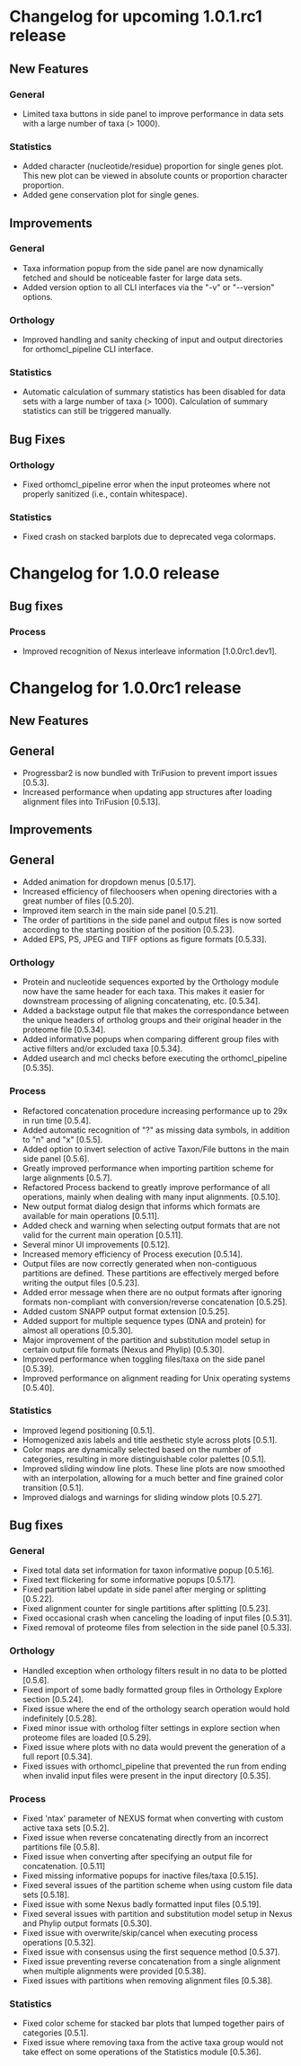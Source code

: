 # Changelog for upcoming 1.0.1.rc1 release

## New Features

### General

- Limited taxa buttons in side panel to improve performance in data sets
with a large number of taxa (> 1000).

### Statistics

- Added character (nucleotide/residue) proportion for single genes plot.
This new plot can be viewed in absolute counts or proportion character
proportion.
- Added gene conservation plot for single genes.

## Improvements

### General

- Taxa information popup from the side panel are now dynamically fetched
and should be noticeable faster for large data sets.
- Added version option to all CLI interfaces via the "-v" or "--version"
options.

### Orthology

- Improved handling and sanity checking of input and output directories
for orthomcl_pipeline CLI interface.

### Statistics

- Automatic calculation of summary statistics has been disabled for
data sets with a large number of taxa (> 1000). Calculation of summary
statistics can still be triggered manually.

## Bug Fixes

### Orthology

- Fixed orthomcl_pipeline error when the input proteomes where not
properly sanitized (i.e., contain whitespace).

### Statistics

- Fixed crash on stacked barplots due to deprecated vega colormaps.

# Changelog for 1.0.0 release

## Bug fixes

### Process

- Improved recognition of Nexus interleave information [1.0.0rc1.dev1].

# Changelog for 1.0.0rc1 release

## New Features

## General

- Progressbar2 is now bundled with TriFusion to prevent import issues [0.5.3].
- Increased performance when updating app structures after loading alignment
files into TriFusion [0.5.13].

## Improvements

## General

- Added animation for dropdown menus [0.5.17].
- Increased efficiency of filechoosers when opening directories with
a great number of files [0.5.20].
- Improved item search in the main side panel [0.5.21].
- The order of partitions in the side panel and output files is now sorted
according to the starting position of the position [0.5.23].
- Added EPS, PS, JPEG and TIFF options as figure formats [0.5.33].

### Orthology

- Protein and nucleotide sequences exported by the Orthology module now have
the same header for each taxa. This makes it easier for downstream processing
of aligning concatenating, etc. [0.5.34].
- Added a backstage output file that makes the correspondance between the
unique headers of ortholog groups and their original header in the proteome
file [0.5.34].
- Added informative popups when comparing different group files with active
filters and/or excluded taxa [0.5.34].
- Added usearch and mcl checks before executing the orthomcl_pipeline [0.5.35].

### Process

- Refactored concatenation procedure increasing performance up to 29x in run
time [0.5.4].
- Added automatic recognition of "?" as missing data symbols, in addition to
"n" and "x" [0.5.5].
- Added option to invert selection of active Taxon/File buttons in the main
side panel [0.5.6].
- Greatly improved performance when importing partition scheme for large
alignments [0.5.7].
- Refactored Process backend to greatly improve performance of all operations,
mainly when dealing with many input alignments. [0.5.10].
- New output format dialog design that informs which formats are available for
main operations [0.5.11].
- Added check and warning when selecting output formats that are not valid
for the current main operation [0.5.11].
- Several minor UI improvements [0.5.12].
- Increased memory efficiency of Process execution [0.5.14].
- Output files are now correctly generated when non-contiguous partitions
are defined. These partitions are effectively merged before
writing the output files [0.5.23].
- Added error message when there are no output formats after ignoring
formats non-compliant with conversion/reverse concatenation [0.5.25].
- Added custom SNAPP output format extension [0.5.25].
- Added support for multiple sequence types (DNA and protein) for almost all
operations [0.5.30].
- Major improvement of the partition and substitution model setup in
certain output file formats (Nexus and Phylip) [0.5.30].
- Improved performance when toggling files/taxa on the side panel
[0.5.39].
- Improved performance on alignment reading for Unix operating systems
[0.5.40].

### Statistics

- Improved legend positioning [0.5.1].
- Homogenized axis labels and title aesthetic style across plots [0.5.1].
- Color maps are dynamically selected based on the number of categories,
resulting
in more distinguishable color palettes [0.5.1].
- Improved sliding window line plots. These line plots are now smoothed with
an interpolation,  allowing for a much better and fine grained color
transition [0.5.1].
- Improved dialogs and warnings for sliding window plots [0.5.27].

## Bug fixes

### General

- Fixed total data set information for taxon informative popup [0.5.16].
- Fixed text flickering for some informative popups [0.5.17].
- Fixed partition label update in side panel after merging or splitting [0.5.22].
- Fixed alignment counter for single partitions after splitting [0.5.23].
- Fixed occasional crash when canceling the loading of input files [0.5.31].
- Fixed removal of proteome files from selection in the side panel [0.5.33].

### Orthology

- Handled exception when orthology filters result in no data to be
plotted [0.5.6].
- Fixed import of some badly formatted group files in Orthology Explore
section [0.5.24].
- Fixed issue where the end of the orthology search operation would hold
indefinitely [0.5.28].
- Fixed minor issue with ortholog filter settings in explore section when
proteome files are loaded [0.5.29].
- Fixed issue where plots with no data would prevent the generation of a full
report [0.5.34].
- Fixed issues with orthomcl_pipeline that prevented the run from ending when
invalid input files were present in the input directory [0.5.35].

### Process

- Fixed 'ntax' parameter of NEXUS format when converting with custom active
taxa sets [0.5.2].
- Fixed issue when reverse concatenating directly from an incorrect partitions
file [0.5.8].
- Fixed issue when converting after specifying an output file for
concatenation. [0.5.11]
- Fixed missing informative popups for inactive files/taxa [0.5.15].
- Fixed several issues of the partition scheme when using custom file data sets
[0.5.18].
- Fixed issue with some Nexus badly formatted input files [0.5.19].
- Fixed several issues with partition and substitution model setup in Nexus
and Phylip output formats [0.5.30].
- Fixed issue with overwrite/skip/cancel when executing process operations
[0.5.32].
- Fixed issue with consensus using the first sequence method [0.5.37].
- Fixed issue preventing reverse concatenation from a single alignment
when multiple alignments were provided [0.5.38].
- Fixed issues with partitions when removing alignment files [0.5.38].

### Statistics

- Fixed color scheme for stacked bar plots that lumped together pairs
of categories [0.5.1].
- Fixed issue where removing taxa from the active taxa group would not
take effect on some operations of the Statistics module [0.5.36].